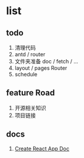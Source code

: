 # list


## todo

1. 清理代码
2. antd / router
3. 文件夹准备 doc / fetch / ...
4. layout / pages Router
5. schedule


## feature Road

1. 开源相关知识
2. 项目链接

## docs

1. [Create React App Doc](https://create-react-app.dev/docs/getting-started)